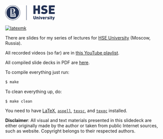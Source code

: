 <img src="hse-logo.svg" height="48px"/>

[![latexmk](https://github.com/yegor256/sqm/actions/workflows/latexmk.yml/badge.svg?branch=master)](https://github.com/yegor256/sqm/actions/workflows/latexmk.yml)

There are slides for my series of lectures for [HSE University](https://www.hse.ru/en/) (Moscow, Russia).

All recorded videos (so far) are in [this YouTube playlist](https://www.youtube.com/playlist?list=PLaIsQH4uc08xyXRhhYPHh-Yam2kEwNaLl).

All compiled slide decks in PDF are [here](https://yegor256.github.io/sqm/).

To compile everything just run:

```bash
$ make
```

To clean everything up, do:

```
$ make clean
```

You need to have
[LaTeX](https://en.wikipedia.org/wiki/LaTeX),
[`aspell`](http://aspell.net/),
[`texsc`](https://rubygems.org/gems/texsc),
and
[`texqc`](https://rubygems.org/gems/texqc)
installed.

**Disclaimer**: All visual and text materials presented in
this slidedeck are either originally made by the author or taken from public
Internet sources, such as website. Copyright belongs to their respected
authors.